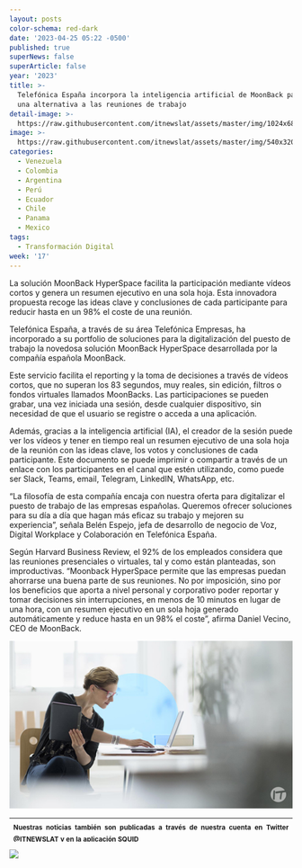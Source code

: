 ```yaml
---
layout: posts
color-schema: red-dark
date: '2023-04-25 05:22 -0500'
published: true
superNews: false
superArticle: false
year: '2023'
title: >-
  Telefónica España incorpora la inteligencia artificial de MoonBack para crear
  una alternativa a las reuniones de trabajo
detail-image: >-
  https://raw.githubusercontent.com/itnewslat/assets/master/img/1024x680/mujer-con-laptop-g.jpg
image: >-
  https://raw.githubusercontent.com/itnewslat/assets/master/img/540x320/mujer-con-laptop-p.jpg
categories:
  - Venezuela
  - Colombia
  - Argentina
  - Perú
  - Ecuador
  - Chile
  - Panama
  - Mexico
tags:
  - Transformación Digital
week: '17'
---
```

La solución MoonBack HyperSpace facilita la participación mediante vídeos cortos y genera un resumen ejecutivo en una sola hoja.
Esta innovadora propuesta recoge las ideas clave y conclusiones de cada participante para reducir hasta en un 98% el coste de una reunión. 

Telefónica España, a través de su área Telefónica Empresas, ha incorporado a su portfolio de soluciones para la digitalización del puesto de trabajo la novedosa solución MoonBack HyperSpace desarrollada por la compañía española MoonBack.  
 
Este servicio facilita el reporting y la toma de decisiones a través de vídeos cortos, que no superan los 83 segundos, muy reales, sin edición, filtros o fondos virtuales llamados MoonBacks. Las participaciones se pueden grabar, una vez iniciada una sesión, desde cualquier dispositivo, sin necesidad de que el usuario se registre o acceda a una aplicación.
 
Además, gracias a la inteligencia artificial (IA), el creador de la sesión puede ver los vídeos y tener en tiempo real un resumen ejecutivo de una sola hoja de la reunión con las ideas clave, los votos y conclusiones de cada participante. Este documento se puede imprimir o compartir a través de un enlace con los participantes en el canal que estén utilizando, como puede ser Slack, Teams, email, Telegram, LinkedIN, WhatsApp, etc.
 
“La filosofía de esta compañía encaja con nuestra oferta para digitalizar el puesto de trabajo de las empresas españolas. Queremos ofrecer soluciones para su día a día que hagan más eficaz su trabajo y mejoren su experiencia”, señala Belén Espejo, jefa de desarrollo de negocio de Voz, Digital Workplace y Colaboración en Telefónica España.
 
Según Harvard Business Review, el 92% de los empleados considera que las reuniones presenciales o virtuales, tal y como están planteadas, son improductivas. “Moonback HyperSpace permite que las empresas puedan ahorrarse una buena parte de sus reuniones. No por imposición, sino por los beneficios que aporta a nivel personal y corporativo poder reportar y tomar decisiones sin interrupciones, en menos de 10 minutos en lugar de una hora, con un resumen ejecutivo en un sola hoja generado automáticamente y reduce hasta en un 98% el coste”, afirma Daniel Vecino, CEO de MoonBack.
 
![](https://raw.githubusercontent.com/itnewslat/assets/master/img/540x320/mujer-con-laptop-p.jpg)

<table style="height: 42px;" width="569">
<tbody>
<tr>
<td style="text-align: justify;"><sub><strong>Nuestras noticias también son publicadas a través de nuestra cuenta en Twitter <a href="https://twitter.com/itnewslat?lang=es">@ITNEWSLAT</a> y en la aplicación <a href="https://squidapp.co/en/">SQUID</a></strong></sub></td>
</tr>
</tbody>
</table>
<img src="https://tracker.metricool.com/c3po.jpg?hash=56f88a41e39ab42c063cc51676587a04"/>